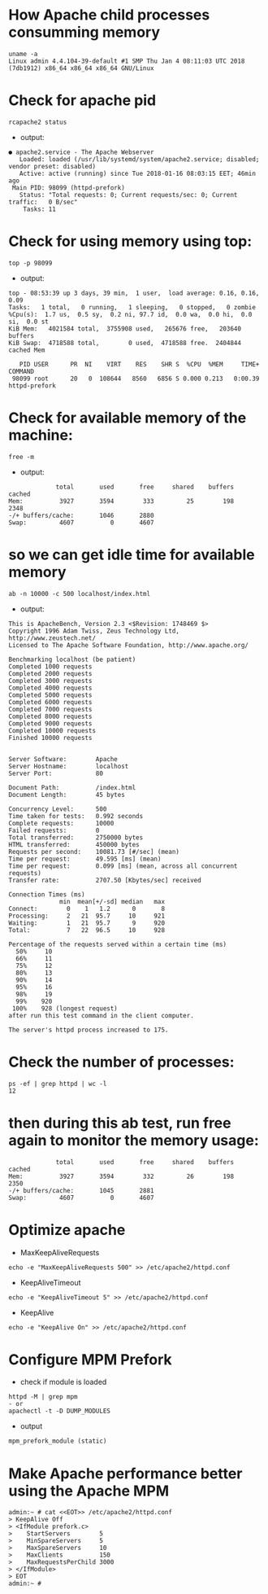 # How Apache child processes consumming memory


```
uname -a
Linux admin 4.4.104-39-default #1 SMP Thu Jan 4 08:11:03 UTC 2018 (7db1912) x86_64 x86_64 x86_64 GNU/Linux
```
# Check for apache pid
```
rcapache2 status
```
- output:
```
● apache2.service - The Apache Webserver
   Loaded: loaded (/usr/lib/systemd/system/apache2.service; disabled; vendor preset: disabled)
   Active: active (running) since Tue 2018-01-16 08:03:15 EET; 46min ago
 Main PID: 98099 (httpd-prefork)
   Status: "Total requests: 0; Current requests/sec: 0; Current traffic:   0 B/sec"
    Tasks: 11

```
# Check for using memory using top:
```
top -p 98099
```
- output:

```
top - 08:53:39 up 3 days, 39 min,  1 user,  load average: 0.16, 0.16, 0.09
Tasks:   1 total,   0 running,   1 sleeping,   0 stopped,   0 zombie
%Cpu(s):  1.7 us,  0.5 sy,  0.2 ni, 97.7 id,  0.0 wa,  0.0 hi,  0.0 si,  0.0 st
KiB Mem:   4021584 total,  3755908 used,   265676 free,   203640 buffers
KiB Swap:  4718588 total,        0 used,  4718588 free.  2404844 cached Mem

   PID USER      PR  NI    VIRT    RES    SHR S  %CPU  %MEM     TIME+ COMMAND                                                                                                                 
 98099 root      20   0  108644   8560   6856 S 0.000 0.213   0:00.39 httpd-prefork
```
# Check for available memory of the machine:

```
free -m
```
- output:

```
             total       used       free     shared    buffers     cached
Mem:          3927       3594        333         25        198       2348
-/+ buffers/cache:       1046       2880
Swap:         4607          0       4607

```
# so we can get idle time for available memory 

```
ab -n 10000 -c 500 localhost/index.html
```
- output:
```
This is ApacheBench, Version 2.3 <$Revision: 1748469 $>
Copyright 1996 Adam Twiss, Zeus Technology Ltd, http://www.zeustech.net/
Licensed to The Apache Software Foundation, http://www.apache.org/

Benchmarking localhost (be patient)
Completed 1000 requests
Completed 2000 requests
Completed 3000 requests
Completed 4000 requests
Completed 5000 requests
Completed 6000 requests
Completed 7000 requests
Completed 8000 requests
Completed 9000 requests
Completed 10000 requests
Finished 10000 requests


Server Software:        Apache
Server Hostname:        localhost
Server Port:            80

Document Path:          /index.html
Document Length:        45 bytes

Concurrency Level:      500
Time taken for tests:   0.992 seconds
Complete requests:      10000
Failed requests:        0
Total transferred:      2750000 bytes
HTML transferred:       450000 bytes
Requests per second:    10081.73 [#/sec] (mean)
Time per request:       49.595 [ms] (mean)
Time per request:       0.099 [ms] (mean, across all concurrent requests)
Transfer rate:          2707.50 [Kbytes/sec] received

Connection Times (ms)
              min  mean[+/-sd] median   max
Connect:        0    1   1.2      0       8
Processing:     2   21  95.7     10     921
Waiting:        1   21  95.7      9     920
Total:          7   22  96.5     10     928

Percentage of the requests served within a certain time (ms)
  50%     10
  66%     11
  75%     12
  80%     13
  90%     14
  95%     16
  98%     19
  99%    920
 100%    928 (longest request)
after run this test command in the client computer.

The server's httpd process increased to 175.

```
# Check the number of processes:

```
ps -ef | grep httpd | wc -l
12
```

# then during this ab test, run free again to monitor the memory usage:

```
             total       used       free     shared    buffers     cached
Mem:          3927       3594        332         26        198       2350
-/+ buffers/cache:       1045       2881
Swap:         4607          0       4607
```
# Optimize apache
- MaxKeepAliveRequests

```
echo -e "MaxKeepAliveRequests 500" >> /etc/apache2/httpd.conf
```

- KeepAliveTimeout
```
echo -e "KeepAliveTimeout 5" >> /etc/apache2/httpd.conf 
```

- KeepAlive
```
echo -e "KeepAlive On" >> /etc/apache2/httpd.conf
```
# Configure MPM Prefork
- check if module is loaded
```
httpd -M | grep mpm
- or
apachectl -t -D DUMP_MODULES

```
- output 
```
mpm_prefork_module (static)
```
# Make Apache performance better using the Apache MPM

```
admin:~ # cat <<EOT>> /etc/apache2/httpd.conf 
> KeepAlive Off
> <IfModule prefork.c>
>    StartServers        5
>    MinSpareServers     5
>    MaxSpareServers     10
>    MaxClients          150
>    MaxRequestsPerChild 3000
> </IfModule>
> EOT
admin:~ # 
```

